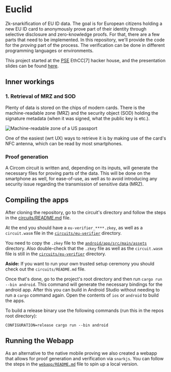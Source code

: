 # Euclid

Zk-snarkification of EU ID data. The goal is for European citizens holding a new EU ID card to anonymously prove part of their identity through selective disclosure and zero-knowledge proofs. For that, there are a few parts that need to be implemented. In this repository, we'll provide the code for the _proving_ part of the process. The verification can be done in different programming languages or environments.

This project started at the [PSE](https://pse.dev) EthCC[7] hacker house, and the presentation slides can be found [here](./euclid-zk-proofs-for-eu-id-cards.pdf).

## Inner workings

### 1. Retrieval of MRZ and SOD

Plenty of data is stored on the chips of modern cards. There is the machine-readable zone (MRZ) and the security object (SOD) holding the signature metadata (when it was signed, what the public key is etc.).

![Machine-readable zone of a US passport](https://upload.wikimedia.org/wikipedia/commons/7/7e/Mrp_image.gif)

One of the easiest (wrt UX) ways to retrieve it is by making use of the card's NFC antenna, which can be read by most smartphones.

### Proof generation

A Circom circuit is written and, depending on its inputs, will generate the necessary files for proving parts of the data. This will be done on the smartphone as well, for ease-of-use, as well as to avoid introducing any security issue regarding the transmission of sensitive data (MRZ).

## Compiling the apps

After cloning the repository, go to the circuit's directory and follow the steps in the [circuits/README.md](./circuits/README.md) file.

At the end you should have a `eu-verifier_****.zkey`, as well as a `circuit.wasm` file in the [`circuits/eu-verifier`](./circuits/eu-verifier) directory.

You need to copy the `.zkey` file to the [`android/app/src/main/assets`](./android/app/src/main/assets) directory. Also double-check that the `.zkey` file as well as the `circuit.wasm` file is still in the [`circuits/eu-verifier`](./circuits/eu-verifier) directory.

**Aside:** If you want to run your own trusted setup ceremony you should check out the `circuits/README.md` file.

Once that's done, go to the project's root directory and then run `cargo run --bin android`. This command will generate the necessary bindings for the android app. After this you can build in Android Studio without needing to run a `cargo` command again. Open the contents of `ios` or `android` to build the apps.

To build a release binary use the following commands (run this in the repos root directory):

```
CONFIGURATION=release cargo run --bin android
```

## Running the Webapp

As an alternative to the native mobile proving we also created a webapp that allows for proof generation and verification via `snarkjs`. You can follow the steps in the [`webapp/README.md`](/webapp/README.md) file to spin up a local version.

